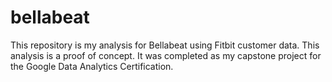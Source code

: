# bellabeat
This repository is my analysis for Bellabeat using Fitbit customer data. This analysis is a proof of concept. It was completed as my capstone project for the Google Data Analytics Certification.
